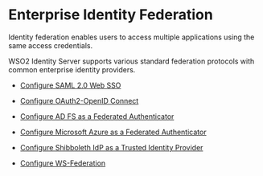 # Enterprise Identity Federation

Identity federation enables users to access multiple applications using the same access credentials.

WSO2 Identity Server supports various standard federation protocols with common enterprise identity providers.

- [Configure SAML 2.0 Web SSO]({{base_path}}/configure-saml-2.0-web-sso/)

- [Configure OAuth2-OpenID Connect]({{base_path}}/configure-oauth2-openid-connect/)

- [Configure AD FS as a Federated Authenticator]({{base_path}}/configure-ad-fs-as-a-federated-authenticator/)

- [Configure Microsoft Azure as a Federated Authenticator]({{base_path}}/microsoft-azure/)

- [Configure Shibboleth IdP as a Trusted Identity Provider]({{base_path}}/configure-shibboleth-idp-as-a-trusted-identity-provider/)

- [Configure WS-Federation]({{base_path}}/configure-ws-federation)

<!--- [Application-Initiated Federated Logout]({{base_path}}/app-initiated-logout)

- [IdP-Initiated Federated Logout]({{base_path}}/idp-initiated-logout) -->
